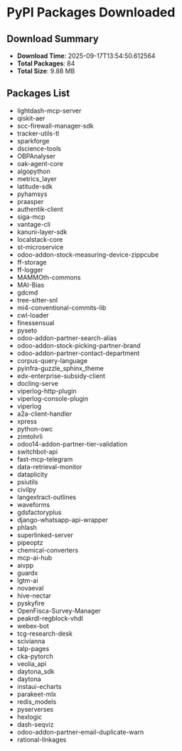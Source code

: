 # PyPI Packages Downloaded

## Download Summary
- **Download Time**: 2025-09-17T13:54:50.612564
- **Total Packages**: 84
- **Total Size**: 9.88 MB

## Packages List
- lightdash-mcp-server
- qiskit-aer
- scc-firewall-manager-sdk
- tracker-utils-tl
- sparkforge
- dscience-tools
- OBPAnalyser
- oak-agent-core
- algopython
- metrics_layer
- latitude-sdk
- pyhamsys
- praasper
- authentik-client
- siga-mcp
- vantage-cli
- kanuni-layer-sdk
- localstack-core
- st-microservice
- odoo-addon-stock-measuring-device-zippcube
- ff-storage
- ff-logger
- MAMMOth-commons
- MAI-Bias
- gdcmd
- tree-sitter-snl
- mi4-conventional-commits-lib
- cwl-loader
- finessensual
- pyseto
- odoo-addon-partner-search-alias
- odoo-addon-stock-picking-partner-brand
- odoo-addon-partner-contact-department
- corpus-query-language
- pyinfra-guzzle_sphinx_theme
- edx-enterprise-subsidy-client
- docling-serve
- viperlog-http-plugin
- viperlog-console-plugin
- viperlog
- a2a-client-handler
- xpress
- python-owc
- zimtohrli
- odoo14-addon-partner-tier-validation
- switchbot-api
- fast-mcp-telegram
- data-retrieval-monitor
- dataplicity
- psiutils
- civilpy
- langextract-outlines
- waveforms
- gdsfactoryplus
- django-whatsapp-api-wrapper
- phlash
- superlinked-server
- pipeoptz
- chemical-converters
- mcp-ai-hub
- aivpp
- guardx
- lgtm-ai
- novaeval
- hive-nectar
- pyskyfire
- OpenFisca-Survey-Manager
- peakrdl-regblock-vhdl
- webex-bot
- tcg-research-desk
- scivianna
- talp-pages
- cka-pytorch
- veolia_api
- daytona_sdk
- daytona
- instaui-echarts
- parakeet-mlx
- redis_models
- pyserverses
- hexlogic
- dash-seqviz
- odoo-addon-partner-email-duplicate-warn
- rational-linkages

